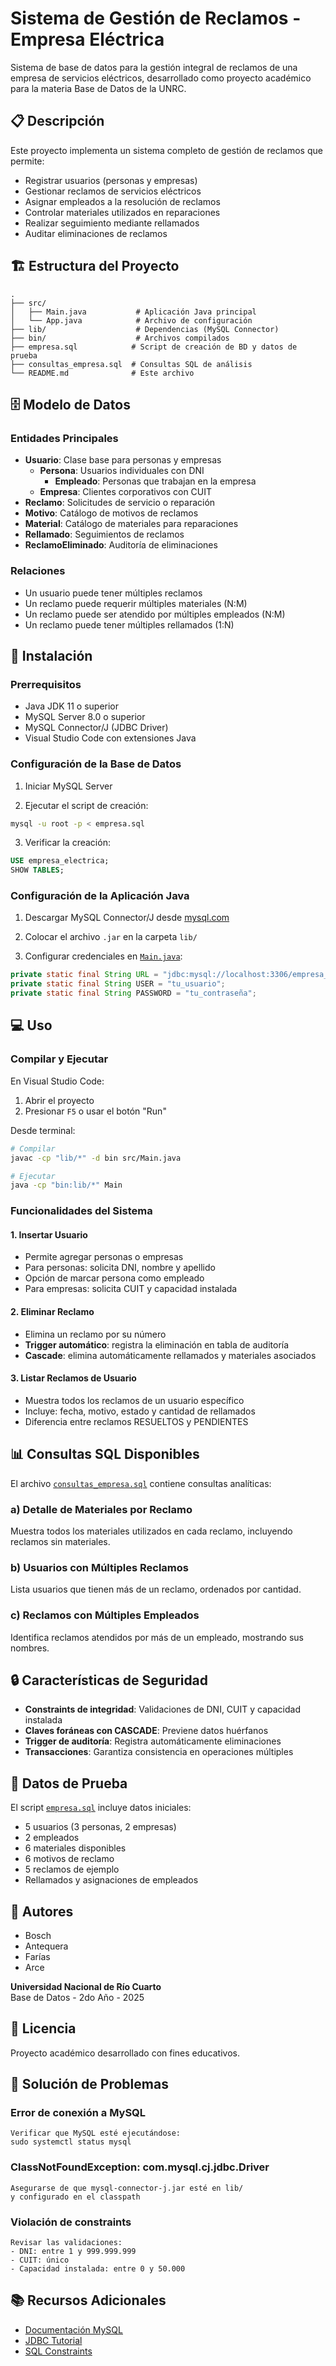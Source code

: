 # Sistema de Gestión de Reclamos - Empresa Eléctrica

Sistema de base de datos para la gestión integral de reclamos de una empresa de servicios eléctricos, desarrollado como proyecto académico para la materia Base de Datos de la UNRC.

## 📋 Descripción

Este proyecto implementa un sistema completo de gestión de reclamos que permite:

- Registrar usuarios (personas y empresas)
- Gestionar reclamos de servicios eléctricos
- Asignar empleados a la resolución de reclamos
- Controlar materiales utilizados en reparaciones
- Realizar seguimiento mediante rellamados
- Auditar eliminaciones de reclamos

## 🏗️ Estructura del Proyecto

```
.
├── src/
│   ├── Main.java           # Aplicación Java principal
│   └── App.java            # Archivo de configuración
├── lib/                    # Dependencias (MySQL Connector)
├── bin/                    # Archivos compilados
├── empresa.sql            # Script de creación de BD y datos de prueba
├── consultas_empresa.sql  # Consultas SQL de análisis
└── README.md              # Este archivo
```

## 🗄️ Modelo de Datos

### Entidades Principales

- **Usuario**: Clase base para personas y empresas
  - **Persona**: Usuarios individuales con DNI
    - **Empleado**: Personas que trabajan en la empresa
  - **Empresa**: Clientes corporativos con CUIT
- **Reclamo**: Solicitudes de servicio o reparación
- **Motivo**: Catálogo de motivos de reclamos
- **Material**: Catálogo de materiales para reparaciones
- **Rellamado**: Seguimientos de reclamos
- **ReclamoEliminado**: Auditoría de eliminaciones

### Relaciones

- Un usuario puede tener múltiples reclamos
- Un reclamo puede requerir múltiples materiales (N:M)
- Un reclamo puede ser atendido por múltiples empleados (N:M)
- Un reclamo puede tener múltiples rellamados (1:N)

## 🚀 Instalación

### Prerrequisitos

- Java JDK 11 o superior
- MySQL Server 8.0 o superior
- MySQL Connector/J (JDBC Driver)
- Visual Studio Code con extensiones Java

### Configuración de la Base de Datos

1. Iniciar MySQL Server

2. Ejecutar el script de creación:

```bash
mysql -u root -p < empresa.sql
```

3. Verificar la creación:

```sql
USE empresa_electrica;
SHOW TABLES;
```

### Configuración de la Aplicación Java

1. Descargar MySQL Connector/J desde [mysql.com](https://dev.mysql.com/downloads/connector/j/)

2. Colocar el archivo `.jar` en la carpeta `lib/`

3. Configurar credenciales en [`Main.java`](src/Main.java):

```java
private static final String URL = "jdbc:mysql://localhost:3306/empresa_electrica";
private static final String USER = "tu_usuario";
private static final String PASSWORD = "tu_contraseña";
```

## 💻 Uso

### Compilar y Ejecutar

En Visual Studio Code:

1. Abrir el proyecto
2. Presionar `F5` o usar el botón "Run"

Desde terminal:

```bash
# Compilar
javac -cp "lib/*" -d bin src/Main.java

# Ejecutar
java -cp "bin:lib/*" Main
```

### Funcionalidades del Sistema

#### 1. Insertar Usuario

- Permite agregar personas o empresas
- Para personas: solicita DNI, nombre y apellido
- Opción de marcar persona como empleado
- Para empresas: solicita CUIT y capacidad instalada

#### 2. Eliminar Reclamo

- Elimina un reclamo por su número
- **Trigger automático**: registra la eliminación en tabla de auditoría
- **Cascade**: elimina automáticamente rellamados y materiales asociados

#### 3. Listar Reclamos de Usuario

- Muestra todos los reclamos de un usuario específico
- Incluye: fecha, motivo, estado y cantidad de rellamados
- Diferencia entre reclamos RESUELTOS y PENDIENTES

## 📊 Consultas SQL Disponibles

El archivo [`consultas_empresa.sql`](consultas_empresa.sql) contiene consultas analíticas:

### a) Detalle de Materiales por Reclamo

Muestra todos los materiales utilizados en cada reclamo, incluyendo reclamos sin materiales.

### b) Usuarios con Múltiples Reclamos

Lista usuarios que tienen más de un reclamo, ordenados por cantidad.

### c) Reclamos con Múltiples Empleados

Identifica reclamos atendidos por más de un empleado, mostrando sus nombres.

## 🔒 Características de Seguridad

- **Constraints de integridad**: Validaciones de DNI, CUIT y capacidad instalada
- **Claves foráneas con CASCADE**: Previene datos huérfanos
- **Trigger de auditoría**: Registra automáticamente eliminaciones
- **Transacciones**: Garantiza consistencia en operaciones múltiples

## 📝 Datos de Prueba

El script [`empresa.sql`](empresa.sql) incluye datos iniciales:

- 5 usuarios (3 personas, 2 empresas)
- 2 empleados
- 6 materiales disponibles
- 6 motivos de reclamo
- 5 reclamos de ejemplo
- Rellamados y asignaciones de empleados

## 👥 Autores

- Bosch
- Antequera
- Farías
- Arce

**Universidad Nacional de Río Cuarto**  
Base de Datos - 2do Año - 2025

## 📄 Licencia

Proyecto académico desarrollado con fines educativos.

## 🔧 Solución de Problemas

### Error de conexión a MySQL

```
Verificar que MySQL esté ejecutándose:
sudo systemctl status mysql
```

### ClassNotFoundException: com.mysql.cj.jdbc.Driver

```
Asegurarse de que mysql-connector-j.jar esté en lib/
y configurado en el classpath
```

### Violación de constraints

```
Revisar las validaciones:
- DNI: entre 1 y 999.999.999
- CUIT: único
- Capacidad instalada: entre 0 y 50.000
```

## 📚 Recursos Adicionales

- [Documentación MySQL](https://dev.mysql.com/doc/)
- [JDBC Tutorial](https://docs.oracle.com/javase/tutorial/jdbc/)
- [SQL Constraints](https://dev.mysql.com/doc/refman/8.0/en/constraints.html)
